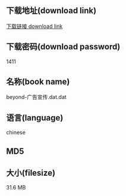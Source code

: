 ## 下载地址(download link)
[下载链接 download link](https://voluble-croquembouche-d321dc.netlify.app/?s=beyond-%E5%B9%BF%E5%91%8A%E5%AE%A3%E4%BC%A0.dat)

## 下载密码(download password)
1411

## 名称(book name)
beyond-广告宣传.dat.dat

## 语言(language)
chinese

## MD5


## 大小(filesize)
31.6 MB
